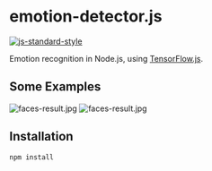 # emotion-detector.js
[![js-standard-style](https://img.shields.io/badge/code%20style-standard-brightgreen.svg)](http://standardjs.com/)

Emotion recognition in Node.js, using [TensorFlow.js](https://js.tensorflow.org/).

## Some Examples

![faces-result.jpg](//dn-cnode.qbox.me/FtE1eFwzKZJI8OhkvgIMD5eHaERx)
![faces-result.jpg](//dn-cnode.qbox.me/FtE1eFwzKZJI8OhkvgIMD5eHaERx)

## Installation

```sh
npm install
```

